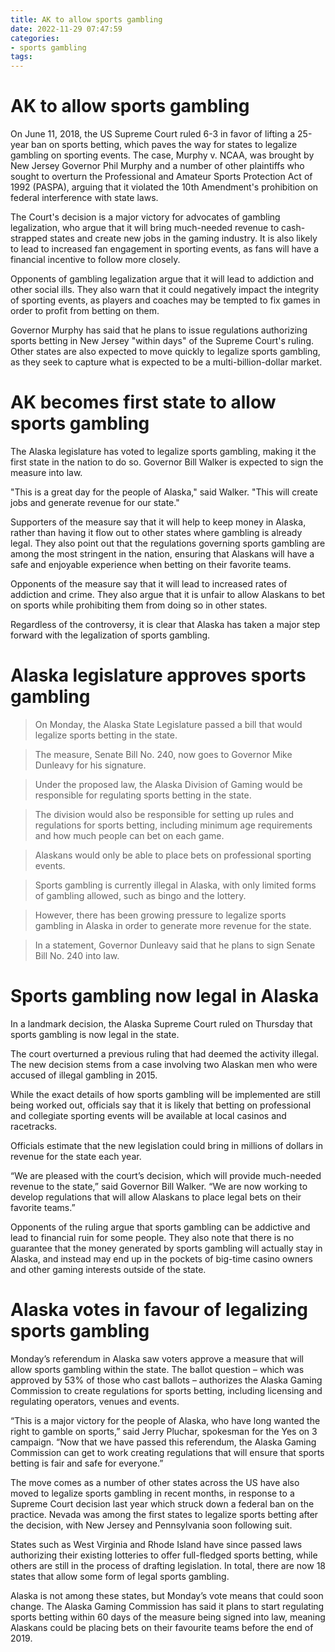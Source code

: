 ```yaml
---
title: AK to allow sports gambling
date: 2022-11-29 07:47:59
categories:
- sports gambling
tags:
---
```



#  AK to allow sports gambling

On June 11, 2018, the US Supreme Court ruled 6-3 in favor of lifting a 25-year ban on sports betting, which paves the way for states to legalize gambling on sporting events. The case, Murphy v. NCAA, was brought by New Jersey Governor Phil Murphy and a number of other plaintiffs who sought to overturn the Professional and Amateur Sports Protection Act of 1992 (PASPA), arguing that it violated the 10th Amendment's prohibition on federal interference with state laws.

The Court's decision is a major victory for advocates of gambling legalization, who argue that it will bring much-needed revenue to cash-strapped states and create new jobs in the gaming industry. It is also likely to lead to increased fan engagement in sporting events, as fans will have a financial incentive to follow more closely.

Opponents of gambling legalization argue that it will lead to addiction and other social ills. They also warn that it could negatively impact the integrity of sporting events, as players and coaches may be tempted to fix games in order to profit from betting on them.

Governor Murphy has said that he plans to issue regulations authorizing sports betting in New Jersey "within days" of the Supreme Court's ruling. Other states are also expected to move quickly to legalize sports gambling, as they seek to capture what is expected to be a multi-billion-dollar market.

#  AK becomes first state to allow sports gambling

The Alaska legislature has voted to legalize sports gambling, making it the first state in the nation to do so. Governor Bill Walker is expected to sign the measure into law.

"This is a great day for the people of Alaska," said Walker. "This will create jobs and generate revenue for our state."

Supporters of the measure say that it will help to keep money in Alaska, rather than having it flow out to other states where gambling is already legal. They also point out that the regulations governing sports gambling are among the most stringent in the nation, ensuring that Alaskans will have a safe and enjoyable experience when betting on their favorite teams.

Opponents of the measure say that it will lead to increased rates of addiction and crime. They also argue that it is unfair to allow Alaskans to bet on sports while prohibiting them from doing so in other states.

Regardless of the controversy, it is clear that Alaska has taken a major step forward with the legalization of sports gambling.

#  Alaska legislature approves sports gambling

> On Monday, the Alaska State Legislature passed a bill that would legalize sports betting in the state.

> The measure, Senate Bill No. 240, now goes to Governor Mike Dunleavy for his signature.

> Under the proposed law, the Alaska Division of Gaming would be responsible for regulating sports betting in the state.

> The division would also be responsible for setting up rules and regulations for sports betting, including minimum age requirements and how much people can bet on each game.

> Alaskans would only be able to place bets on professional sporting events.

> Sports gambling is currently illegal in Alaska, with only limited forms of gambling allowed, such as bingo and the lottery.

> However, there has been growing pressure to legalize sports gambling in Alaska in order to generate more revenue for the state.

> In a statement, Governor Dunleavy said that he plans to sign Senate Bill No. 240 into law.

#  Sports gambling now legal in Alaska

In a landmark decision, the Alaska Supreme Court ruled on Thursday that sports gambling is now legal in the state.

The court overturned a previous ruling that had deemed the activity illegal. The new decision stems from a case involving two Alaskan men who were accused of illegal gambling in 2015.

While the exact details of how sports gambling will be implemented are still being worked out, officials say that it is likely that betting on professional and collegiate sporting events will be available at local casinos and racetracks.

Officials estimate that the new legislation could bring in millions of dollars in revenue for the state each year.

“We are pleased with the court’s decision, which will provide much-needed revenue to the state,” said Governor Bill Walker. “We are now working to develop regulations that will allow Alaskans to place legal bets on their favorite teams.”

Opponents of the ruling argue that sports gambling can be addictive and lead to financial ruin for some people. They also note that there is no guarantee that the money generated by sports gambling will actually stay in Alaska, and instead may end up in the pockets of big-time casino owners and other gaming interests outside of the state.

#  Alaska votes in favour of legalizing sports gambling

Monday’s referendum in Alaska saw voters approve a measure that will allow sports gambling within the state. The ballot question – which was approved by 53% of those who cast ballots – authorizes the Alaska Gaming Commission to create regulations for sports betting, including licensing and regulating operators, venues and events.

“This is a major victory for the people of Alaska, who have long wanted the right to gamble on sports,” said Jerry Pluchar, spokesman for the Yes on 3 campaign. “Now that we have passed this referendum, the Alaska Gaming Commission can get to work creating regulations that will ensure that sports betting is fair and safe for everyone.”

The move comes as a number of other states across the US have also moved to legalize sports gambling in recent months, in response to a Supreme Court decision last year which struck down a federal ban on the practice. Nevada was among the first states to legalize sports betting after the decision, with New Jersey and Pennsylvania soon following suit.

States such as West Virginia and Rhode Island have since passed laws authorizing their existing lotteries to offer full-fledged sports betting, while others are still in the process of drafting legislation. In total, there are now 18 states that allow some form of legal sports gambling.

Alaska is not among these states, but Monday’s vote means that could soon change. The Alaska Gaming Commission has said it plans to start regulating sports betting within 60 days of the measure being signed into law, meaning Alaskans could be placing bets on their favourite teams before the end of 2019.